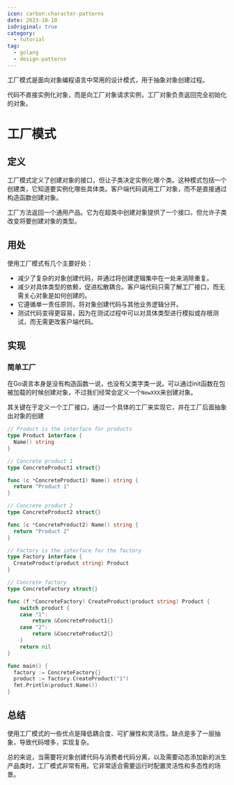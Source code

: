 ```yaml
---
icon: carbon:character-patterns
date: 2023-10-10
isOriginal: true
category:
  - tutorial
tag:
  - golang
  - design-patterns
---
```


工厂模式是面向对象编程语言中常用的设计模式，用于抽象对象创建过程。

代码不直接实例化对象，而是向工厂对象请求实例，工厂对象负责返回完全初始化的对象。

<!-- more -->

# 工厂模式

## 定义

工厂模式定义了创建对象的接口，但让子类决定实例化哪个类。这种模式包括一个创建类，它知道要实例化哪些具体类。客户端代码调用工厂对象，而不是直接通过构造函数创建对象。

工厂方法返回一个通用产品。它为在超类中创建对象提供了一个接口，但允许子类改变将要创建对象的类型。

## 用处

使用工厂模式有几个主要好处：

- 减少了复杂的对象创建代码，并通过将创建逻辑集中在一处来消除重复。
- 减少对具体类型的依赖，促进松散耦合。客户端代码只需了解工厂接口，而无需关心对象是如何创建的。
- 它遵循单一责任原则，将对象创建代码与其他业务逻辑分开。
- 测试代码变得更容易，因为在测试过程中可以对具体类型进行模拟或存根测试，而无需更改客户端代码。

## 实现

### 简单工厂

在Go语言本身是没有构造函数一说，也没有父类字类一说。可以通过init函数在包被加载的时候创建对象，不过我们经常会定义一个`NewXXX`来创建对象。

其关键在于定义一个工厂接口，通过一个具体的工厂来实现它，并在工厂后面抽象出对象的创建

```go
// Product is the interface for products 
type Product interface {
  Name() string
}

// Concrete product 1
type ConcreteProduct1 struct{}

func (c *ConcreteProduct1) Name() string {
  return "Product 1"
}

// Concrete product 2 
type ConcreteProduct2 struct{} 

func (c *ConcreteProduct2) Name() string {
  return "Product 2"
}

// Factory is the interface for the factory
type Factory interface {
  CreateProduct(product string) Product
}

// Concrete factory 
type ConcreteFactory struct{}

func (f *ConcreteFactory) CreateProduct(product string) Product {
    switch product {
    case "1":
        return &ConcreteProduct1{}
    case "2":
        return &ConcreteProduct2{}
    }
    return nil
}

func main() {
  factory := ConcreteFactory{}
  product := factory.CreateProduct("1")
  fmt.Println(product.Name()) 
}
```

## 总结

使用工厂模式的一些优点是降低耦合度、可扩展性和灵活性。缺点是多了一层抽象，导致代码增多，实现复杂。

总的来说，当需要将对象创建代码与消费者代码分离，以及需要动态添加新的派生产品类时，工厂模式非常有用。它非常适合需要运行时配置灵活性和多态性的场景。
